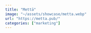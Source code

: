 ```yaml
---
title: "Mettā"
image: "~/assets/showcase/metta.webp"
url: "https://metta.pub/"
categories: ["marketing"]
---
```

